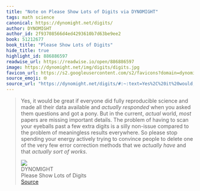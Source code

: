 ```yaml
---
title: "Note on Please Show Lots of Digits via DYNOMIGHT"
tags: math science
canonical: https://dynomight.net/digits/
author: DYNOMIGHT
author_id: 2f93708566d4ed4293610b7d63be9ee2
book: 51212677
book_title: "Please Show Lots of Digits"
hide_title: true
highlight_id: 886886597
readwise_url: https://readwise.io/open/886886597
image: https://dynomight.net/img/digits/digits.jpg
favicon_url: https://s2.googleusercontent.com/s2/favicons?domain=dynomight.net
source_emoji: 🌐
source_url: "https://dynomight.net/digits/#:~:text=Yes%2C%20it%20would,sort%20of%20works*."
---
```


> Yes, it would be great if everyone did fully reproducible science and made all their data available and *actually responded* when you asked them questions and got a pony. But in the current, *actual* world, *most* papers are missing important details. The problem of having to scan your eyeballs past a few extra digits is a silly non-issue compared to the problem of meaningless results everywhere. So please stop spending your energy actively trying to convince people to delete one of the very few error correction methods that we *actually have* and that *actually sort of works*.
> <div class="quoteback-footer"><div class="quoteback-avatar"><img class="mini-favicon" src="https://s2.googleusercontent.com/s2/favicons?domain=dynomight.net"></div><div class="quoteback-metadata"><div class="metadata-inner"><span style="display:none">FROM:</span><div aria-label="DYNOMIGHT" class="quoteback-author"> DYNOMIGHT</div><div aria-label="Please Show Lots of Digits" class="quoteback-title"> Please Show Lots of Digits</div></div></div><div class="quoteback-backlink"><a target="_blank" aria-label="go to the full text of this quotation" rel="noopener" href="https://dynomight.net/digits/#:~:text=Yes%2C%20it%20would,sort%20of%20works*." class="quoteback-arrow"> Source</a></div></div>